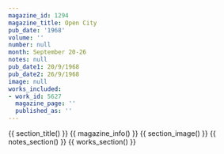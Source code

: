 ```yaml
---
magazine_id: 1294
magazine_title: Open City
pub_date: '1968'
volume: ''
number: null
month: September 20-26
notes: null
pub_date1: 20/9/1968
pub_date2: 26/9/1968
image: null
works_included:
- work_id: 5627
  magazine_page: ''
  published_as: ''
---
```


{{ section_title() }}
{{ magazine_info() }}
{{ section_image() }}
{{ notes_section() }}
{{ works_section() }}
